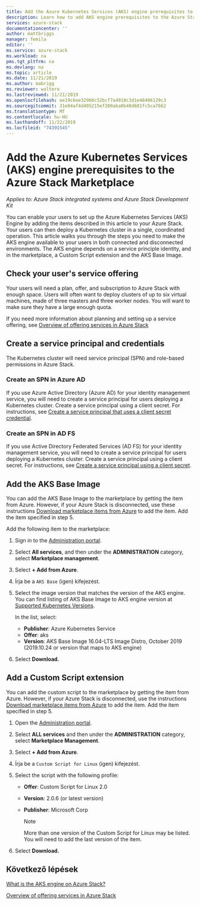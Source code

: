 ```yaml
---
title: Add the Azure Kubernetes Services (AKS) engine prerequisites to the Azure Stack Marketplace | Microsoft Docs
description: Learn how to add AKS engine prerequisites to the Azure Stack Marketplace.
services: azure-stack
documentationcenter: ''
author: mattbriggs
manager: femila
editor: ''
ms.service: azure-stack
ms.workload: na
pms.tgt_pltfrm: na
ms.devlang: na
ms.topic: article
ms.date: 11/21/2019
ms.author: mabrigg
ms.reviewer: waltero
ms.lastreviewed: 11/21/2019
ms.openlocfilehash: ee19c6ee32960c52bcf7a4918c3d1e48406129c3
ms.sourcegitcommit: 31e04af4d405215ef200aba0b40d601fc5ca7662
ms.translationtype: MT
ms.contentlocale: hu-HU
ms.lasthandoff: 11/22/2019
ms.locfileid: "74391545"
---
```

# <a name="add-the-azure-kubernetes-services-aks-engine-prerequisites-to-the-azure-stack-marketplace"></a>Add the Azure Kubernetes Services (AKS) engine prerequisites to the Azure Stack Marketplace

*Applies to: Azure Stack integrated systems and Azure Stack Development Kit*

You can enable your users to set up the Azure Kubernetes Services (AKS) Engine by adding the items described in this article to your Azure Stack. Your users can then deploy a Kubernetes cluster in a single, coordinated operation. This article walks you through the steps you need to make the AKS engine available to your users in both connected and disconnected environments. The AKS engine depends on a service principle identity, and in the marketplace, a Custom Script extension and the AKS Base Image.

## <a name="check-your-users-service-offering"></a>Check your user's service offering

Your users will need a plan, offer, and subscription to Azure Stack with enough space. Users will often want to deploy clusters of up to six virtual machines, made of three masters and three worker nodes. You will want to make sure they have a large enough quota.

If you need more information about planning and setting up a service offering, see [Overview of offering services in Azure Stack](service-plan-offer-subscription-overview.md)

## <a name="create-a-service-principal-and-credentials"></a>Create a service principal and credentials

The Kubernetes cluster will need service principal (SPN) and role-based permissions in Azure Stack.

### <a name="create-an-spn-in-azure-ad"></a>Create an SPN in Azure AD

If you use Azure Active Directory (Azure AD) for your identity management service, you will need to create a service principal for users deploying a Kubernetes cluster. Create a service principal using a client secret. For instructions, see [Create a service principal that uses a client secret credential](azure-stack-create-service-principals.md#create-a-service-principal-that-uses-a-client-secret-credential).

### <a name="create-an-spn-in-ad-fs"></a>Create an SPN in AD FS

If you use Active Directory Federated Services (AD FS) for your identity management service, you will need to create a service principal for users deploying a Kubernetes cluster. Create a service principal using a client secret. For instructions, see [Create a service principal using a client secret](azure-stack-create-service-principals.md#create-a-service-principal-that-uses-client-secret-credentials).

## <a name="add-the-aks-base-image"></a>Add the AKS Base Image

You can add the AKS Base Image to the marketplace by getting the item from Azure. However, if your Azure Stack is disconnected, use these instructions [Download marketplace items from Azure](https://docs.microsoft.com/azure-stack/operator/azure-stack-download-azure-marketplace-item?view=azs-1908#disconnected-or-a-partially-connected-scenario) to add the item. Add the item specified in step 5.

Add the following item to the marketplace:

1. Sign in to the [Administration portal](https://adminportal.local.azurestack.external).

1. Select **All services**, and then under the **ADMINISTRATION** category, select **Marketplace management**.

1. Select **+ Add from Azure**.

1. Írja be a `AKS Base` (igen) kifejezést.

1. Select the image version that matches the version of the AKS engine. You can find listing of AKS Base Image to AKS engine version at [Supported Kubernetes Versions](https://github.com/Azure/aks-engine/blob/master/docs/topics/azure-stack.md#supported-kubernetes-versions). 

    In the list, select:
    - **Publisher**: Azure Kubernetes Service
    - **Offer**: aks
    - **Version**: AKS Base Image 16.04-LTS Image Distro, October 2019 (2019.10.24 or version that maps to AKS engine)

1. Select **Download.**

## <a name="add-a-custom-script-extension"></a>Add a Custom Script extension

You can add the custom script to the marketplace by getting the item from Azure. However, if your Azure Stack is disconnected, use the instructions [Download marketplace items from Azure](https://docs.microsoft.com/azure-stack/operator/azure-stack-download-azure-marketplace-item?view=azs-1908#disconnected-or-a-partially-connected-scenario) to add the item.  Add the item specified in step 5.

1. Open the [Administration portal](https://adminportal.local.azurestack.external).

1. Select **ALL services** and then under the **ADMINISTRATION** category, select **Marketplace Management**.

1. Select **+ Add from Azure**.

1. Írja be a `Custom Script for Linux` (igen) kifejezést.

1. Select the script with the following profile:
   - **Offer**: Custom Script for Linux 2.0
   - **Version**: 2.0.6 (or latest version)
   - **Publisher**: Microsoft Corp

     > [!Note]  
     > More than one version of the Custom Script for Linux may be listed. You will need to add the last version of the item.

1. Select **Download.**

## <a name="next-steps"></a>Következő lépések

[What is the AKS engine on Azure Stack?](../user/azure-stack-kubernetes-aks-engine-overview.md)

[Overview of offering services in Azure Stack](service-plan-offer-subscription-overview.md)
